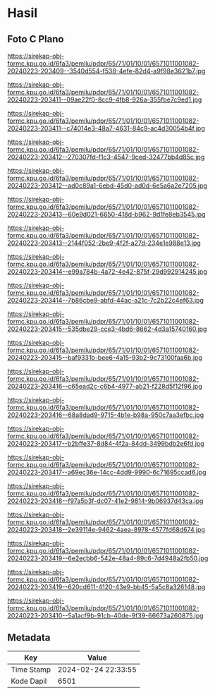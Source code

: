 # Hasil

## Foto C Plano

https://sirekap-obj-formc.kpu.go.id/6fa3/pemilu/pdpr/65/71/01/10/01/6571011001082-20240223-203409--3540d554-f538-4efe-82d4-a9f98e3621b7.jpg

https://sirekap-obj-formc.kpu.go.id/6fa3/pemilu/pdpr/65/71/01/10/01/6571011001082-20240223-203411--09ae22f0-8cc9-4fb8-926a-355fbe7c9ed1.jpg

https://sirekap-obj-formc.kpu.go.id/6fa3/pemilu/pdpr/65/71/01/10/01/6571011001082-20240223-203411--c74014e3-48a7-4631-84c9-ac4d30054b4f.jpg

https://sirekap-obj-formc.kpu.go.id/6fa3/pemilu/pdpr/65/71/01/10/01/6571011001082-20240223-203412--270307fd-f1c3-4547-9ced-32477bb4d85c.jpg

https://sirekap-obj-formc.kpu.go.id/6fa3/pemilu/pdpr/65/71/01/10/01/6571011001082-20240223-203412--ad0c89a1-6ebd-45d0-ad0d-6e5a6a2e7205.jpg

https://sirekap-obj-formc.kpu.go.id/6fa3/pemilu/pdpr/65/71/01/10/01/6571011001082-20240223-203413--60e9d021-6650-418d-b962-9d1fe8eb3545.jpg

https://sirekap-obj-formc.kpu.go.id/6fa3/pemilu/pdpr/65/71/01/10/01/6571011001082-20240223-203413--2144f052-2be9-4f2f-a27d-234e1e988e13.jpg

https://sirekap-obj-formc.kpu.go.id/6fa3/pemilu/pdpr/65/71/01/10/01/6571011001082-20240223-203414--e99a784b-4a72-4e42-875f-29d992914245.jpg

https://sirekap-obj-formc.kpu.go.id/6fa3/pemilu/pdpr/65/71/01/10/01/6571011001082-20240223-203414--7b86cbe9-abfd-44ac-a21c-7c2b22c4ef63.jpg

https://sirekap-obj-formc.kpu.go.id/6fa3/pemilu/pdpr/65/71/01/10/01/6571011001082-20240223-203415--535dbe29-cce3-4bd6-8662-4d3a15740160.jpg

https://sirekap-obj-formc.kpu.go.id/6fa3/pemilu/pdpr/65/71/01/10/01/6571011001082-20240223-203415--baf9331b-bee6-4a15-93b2-9c73100faa6b.jpg

https://sirekap-obj-formc.kpu.go.id/6fa3/pemilu/pdpr/65/71/01/10/01/6571011001082-20240223-203416--c65ead2c-c6b4-4977-ab21-f228d5f12f96.jpg

https://sirekap-obj-formc.kpu.go.id/6fa3/pemilu/pdpr/65/71/01/10/01/6571011001082-20240223-203416--68a8dad9-9715-4b1e-b98a-950c7aa3efbc.jpg

https://sirekap-obj-formc.kpu.go.id/6fa3/pemilu/pdpr/65/71/01/10/01/6571011001082-20240223-203417--b2bffe37-8d84-4f2a-84dd-3499bdb2e6fd.jpg

https://sirekap-obj-formc.kpu.go.id/6fa3/pemilu/pdpr/65/71/01/10/01/6571011001082-20240223-203417--a69ec36e-14cc-4dd9-9990-6c71695ccad6.jpg

https://sirekap-obj-formc.kpu.go.id/6fa3/pemilu/pdpr/65/71/01/10/01/6571011001082-20240223-203418--f97a5b3f-dc07-41e2-9814-9b06937d43ca.jpg

https://sirekap-obj-formc.kpu.go.id/6fa3/pemilu/pdpr/65/71/01/10/01/6571011001082-20240223-203418--2e39114e-9462-4aea-8978-4577fd68d674.jpg

https://sirekap-obj-formc.kpu.go.id/6fa3/pemilu/pdpr/65/71/01/10/01/6571011001082-20240223-203419--6e2ecbb6-542e-48a4-89c6-7d4948a2fb50.jpg

https://sirekap-obj-formc.kpu.go.id/6fa3/pemilu/pdpr/65/71/01/10/01/6571011001082-20240223-203419--620cd611-4120-43e9-bb45-5a5c8a326148.jpg

https://sirekap-obj-formc.kpu.go.id/6fa3/pemilu/pdpr/65/71/01/10/01/6571011001082-20240223-203410--5a1acf9b-91cb-40de-9f39-66673a260875.jpg


## Metadata

| Key        | Value               |
| ---------- | ------------------- |
| Time Stamp | 2024-02-24 22:33:55 |
| Kode Dapil | 6501                |



